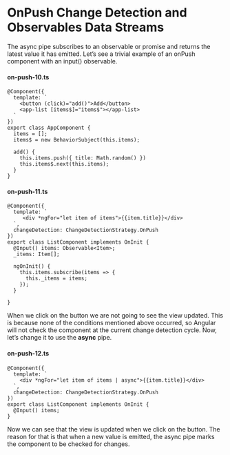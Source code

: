 # OnPush Change Detection and Observables Data Streams
The async pipe subscribes to an observable or promise and returns the latest value it has emitted.
Let’s see a trivial example of an onPush component with an input() observable.
#### on-push-10.ts
```
@Component({
  template: `
    <button (click)="add()">Add</button>
    <app-list [items$]="items$"></app-list>
  `
})
export class AppComponent {
  items = [];
  items$ = new BehaviorSubject(this.items);

  add() {
    this.items.push({ title: Math.random() })
    this.items$.next(this.items);
  }
}
```

#### on-push-11.ts
```
@Component({
  template: `
     <div *ngFor="let item of items">{{item.title}}</div>
  `,
  changeDetection: ChangeDetectionStrategy.OnPush
})
export class ListComponent implements OnInit {
  @Input() items: Observable<Item>;
  _items: Item[];
  
  ngOnInit() {
    this.items.subscribe(items => {
      this._items = items;
    });
  }

}
```

When we click on the button we are not going to see the view updated. This is because none of the conditions mentioned above occurred, so Angular will not check the component at the current change detection cycle.
Now, let’s change it to use the **async** pipe.
#### on-push-12.ts
```
@Component({
  template: `
    <div *ngFor="let item of items | async">{{item.title}}</div>
  `,
  changeDetection: ChangeDetectionStrategy.OnPush
})
export class ListComponent implements OnInit {
  @Input() items;
}
```
Now we can see that the view is updated when we click on the button. The reason for that is that when a new value is emitted, the async pipe marks the component to be checked for changes.